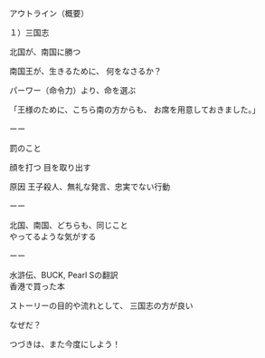 アウトライン（概要）

１）三国志

北国が、南国に勝つ

南国王が、生きるために、
何をなさるか？

パーワー（命令力）より、命を選ぶ

「王様のために、こちら南の方からも、
お席を用意しておきました。」

ーー

罰のこと

顔を打つ
目を取り出す

原因
王子殺人、無礼な発言、忠実でない行動

ーー

北国、南国、どちらも、同じこと<br/>
やってるような気がする

ーー

水滸伝、BUCK, Pearl Sの翻訳<br/>
香港で買った本

ストーリーの目的や流れとして、
三国志の方が良い

なぜだ？


つづきは、また今度にしよう！
